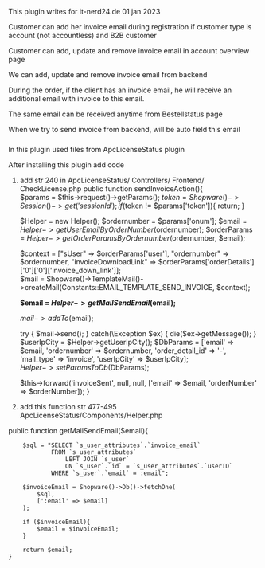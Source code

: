 This plugin writes for it-nerd24.de 01 jan 2023

Customer can add her invoice email during registration if customer type is account (not accountless) and B2B customer

Customer can add, update and remove invoice email in account overview page

We can add, update and remove invoice email from backend

During the order, if the client has an invoice email, he will receive an additional email with invoice to this email. 

The same email can be received anytime from Bestellstatus page

When we try to send invoice from backend, will be auto field this email

###
In this plugin used files from ApcLicenseStatus plugin

After installing this plugin add code 
  1. add str 240 in ApcLicenseStatus/ Controllers/ Frontend/ CheckLicense.php
   public function sendInvoiceAction(){        
        $params = $this->request()->getParams(); 
        $token = Shopware()->Session()->get('sessionId');
        if ($token != $params['token']){
            return;
        }
        
        $Helper = new Helper();
        $ordernumber = $params['onum'];
        $email = $Helper->getUserEmailByOrderNumber($ordernumber);
        $orderParams = $Helper->getOrderParamsByOrdernumber($ordernumber, $email);        
        
        $context = ["sUser" => $orderParams['user'], "ordernumber" => $ordernumber, "invoiceDownloadLink" => $orderParams['orderDetails']['0']['0']['invoice_down_link']];        
        $mail = Shopware()->TemplateMail()->createMail(Constants::EMAIL_TEMPLATE_SEND_INVOICE, $context);     

        **$email = $Helper->getMailSendEmail($email);**
        
        $mail->addTo($email);

        try {
            $mail->send();
        } catch(\Exception $ex) {
           die($ex->getMessage());
        } 
        $userIpCity = $Helper->getUserIpCity();
        $DbParams = ['email' => $email, 'ordernumber' => $ordernumber, 'order_detail_id' => '-', 'mail_type' => 'invoice', 'userIpCity' => $userIpCity];        
        $Helper->setParamsToDb($DbParams);
               
        $this->forward('invoiceSent', null, null, ['email' => $email, 'orderNumber' => $orderNumber]); 
    }
2. add this function  str 477-495 ApcLicenseStatus/Components/Helper.php
 
 
public function getMailSendEmail($email){

        $sql = "SELECT `s_user_attributes`.`invoice_email` 
                FROM `s_user_attributes` 
                    LEFT JOIN `s_user`
                    ON `s_user`.`id` = `s_user_attributes`.`userID`
                WHERE `s_user`.`email` = :email";

        $invoiceEmail = Shopware()->Db()->fetchOne(
            $sql,
            [':email' => $email]
        ); 

        if ($invoiceEmail){
            $email = $invoiceEmail;
        }

        return $email;
    } 
    
